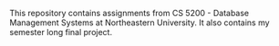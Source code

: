This repository contains assignments from CS 5200 - Database Management Systems at Northeastern University. It also contains my semester long final project.
